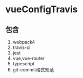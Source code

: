 # vueConfigTravis

## 包含

1. webpack4
2. travis-ci
3. jest
4. vue,vue-router
5. typescript
6. git-commit格式规范